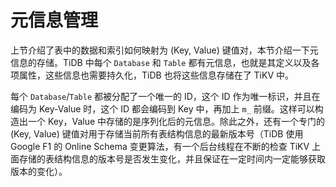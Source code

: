 # 元信息管理

上节介绍了表中的数据和索引如何映射为 (Key, Value) 键值对，本节介绍一下元信息的存储。TiDB 中每个 `Database` 和 `Table` 都有元信息，也就是其定义以及各项属性，这些信息也需要持久化，TiDB 也将这些信息存储在了 TiKV 中。

每个 `Database`/`Table` 都被分配了一个唯一的 ID，这个 ID 作为唯一标识，并且在编码为 Key-Value 时，这个 ID 都会编码到 Key 中，再加上 `m_` 前缀。这样可以构造出一个 Key，Value 中存储的是序列化后的元信息。除此之外，还有一个专门的 (Key, Value) 键值对用于存储当前所有表结构信息的最新版本号（TiDB 使用 Google F1 的 Online Schema 变更算法，有一个后台线程在不断的检查 TiKV 上面存储的表结构信息的版本号是否发生变化，并且保证在一定时间内一定能够获取版本的变化）。
